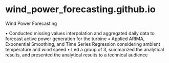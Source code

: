# wind_power_forecasting.github.io
Wind Power Forecasting

• Conducted missing values interpolation and aggregated daily data to forecast active power generation for the turbine</h>
• Applied ARIMA, Exponential Smoothing, and Time Series Regression considering ambient temperature and wind speed</h>
• Led a group of 3, summarized the analytical results, and presented the analytical results to a technical audience</h>
